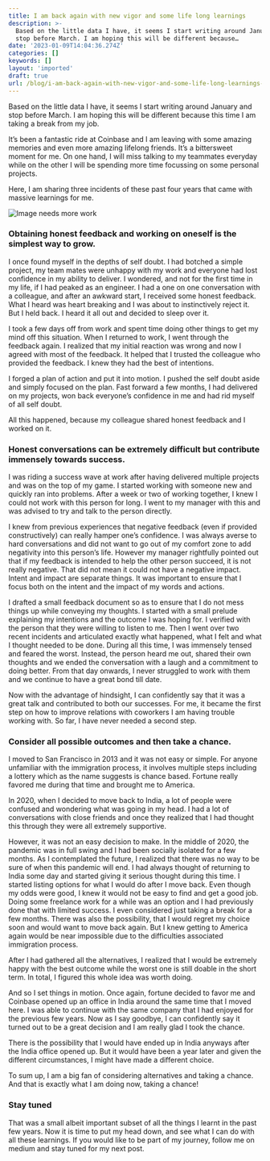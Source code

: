 ```yaml
---
title: I am back again with new vigor and some life long learnings
description: >-
  Based on the little data I have, it seems I start writing around January and
  stop before March. I am hoping this will be different because…
date: '2023-01-09T14:04:36.274Z'
categories: []
keywords: []
layout: 'imported'
draft: true
url: /blog/i-am-back-again-with-new-vigor-and-some-life-long-learnings-f24e07a5fb7d
---
```


Based on the little data I have, it seems I start writing around January and stop before March. I am hoping this will be different because this time I am taking a break from my job.

It’s been a fantastic ride at Coinbase and I am leaving with some amazing memories and even more amazing lifelong friends. It’s a bittersweet moment for me. On one hand, I will miss talking to my teammates everyday while on the other I will be spending more time focussing on some personal projects.

Here, I am sharing three incidents of these past four years that came with massive learnings for me.

![Image needs more work](0__00h1W8vudSDu1qWn.jpg)

### Obtaining honest feedback and working on oneself is the simplest way to grow.

I once found myself in the depths of self doubt. I had botched a simple project, my team mates were unhappy with my work and everyone had lost confidence in my ability to deliver. I wondered, and not for the first time in my life, if I had peaked as an engineer. I had a one on one conversation with a colleague, and after an awkward start, I received some honest feedback. What I heard was heart breaking and I was about to instinctively reject it. But I held back. I heard it all out and decided to sleep over it.

I took a few days off from work and spent time doing other things to get my mind off this situation. When I returned to work, I went through the feedback again. I realized that my initial reaction was wrong and now I agreed with most of the feedback. It helped that I trusted the colleague who provided the feedback. I knew they had the best of intentions.

I forged a plan of action and put it into motion. I pushed the self doubt aside and simply focused on the plan. Fast forward a few months, I had delivered on my projects, won back everyone’s confidence in me and had rid myself of all self doubt.

All this happened, because my colleague shared honest feedback and I worked on it.

### Honest conversations can be extremely difficult but contribute immensely towards success.

I was riding a success wave at work after having delivered multiple projects and was on the top of my game. I started working with someone new and quickly ran into problems. After a week or two of working together, I knew I could not work with this person for long. I went to my manager with this and was advised to try and talk to the person directly.

I knew from previous experiences that negative feedback (even if provided constructively) can really hamper one’s confidence. I was always averse to hard conversations and did not want to go out of my comfort zone to add negativity into this person’s life. However my manager rightfully pointed out that if my feedback is intended to help the other person succeed, it is not really negative. That did not mean it could not have a negative impact. Intent and impact are separate things. It was important to ensure that I focus both on the intent and the impact of my words and actions.

I drafted a small feedback document so as to ensure that I do not mess things up while conveying my thoughts. I started with a small prelude explaining my intentions and the outcome I was hoping for. I verified with the person that they were willing to listen to me. Then I went over two recent incidents and articulated exactly what happened, what I felt and what I thought needed to be done. During all this time, I was immensely tensed and feared the worst. Instead, the person heard me out, shared their own thoughts and we ended the conversation with a laugh and a commitment to doing better. From that day onwards, I never struggled to work with them and we continue to have a great bond till date.

Now with the advantage of hindsight, I can confidently say that it was a great talk and contributed to both our successes. For me, it became the first step on how to improve relations with coworkers I am having trouble working with. So far, I have never needed a second step.

### Consider all possible outcomes and then take a chance.

I moved to San Francisco in 2013 and it was not easy or simple. For anyone unfamiliar with the immigration process, it involves multiple steps including a lottery which as the name suggests is chance based. Fortune really favored me during that time and brought me to America.

In 2020, when I decided to move back to India, a lot of people were confused and wondering what was going in my head. I had a lot of conversations with close friends and once they realized that I had thought this through they were all extremely supportive.

However, it was not an easy decision to make. In the middle of 2020, the pandemic was in full swing and I had been socially isolated for a few months. As I contemplated the future, I realized that there was no way to be sure of when this pandemic will end. I had always thought of returning to India some day and started giving it serious thought during this time. I started listing options for what I would do after I move back. Even though my odds were good, I knew it would not be easy to find and get a good job. Doing some freelance work for a while was an option and I had previously done that with limited success. I even considered just taking a break for a few months. There was also the possibility, that I would regret my choice soon and would want to move back again. But I knew getting to America again would be near impossible due to the difficulties associated immigration process.

After I had gathered all the alternatives, I realized that I would be extremely happy with the best outcome while the worst one is still doable in the short term. In total, I figured this whole idea was worth doing.

And so I set things in motion. Once again, fortune decided to favor me and Coinbase opened up an office in India around the same time that I moved here. I was able to continue with the same company that I had enjoyed for the previous few years. Now as I say goodbye, I can confidently say it turned out to be a great decision and I am really glad I took the chance.

There is the possibility that I would have ended up in India anyways after the India office opened up. But it would have been a year later and given the different circumstances, I might have made a different choice.

To sum up, I am a big fan of considering alternatives and taking a chance. And that is exactly what I am doing now, taking a chance!

### Stay tuned

That was a small albeit important subset of all the things I learnt in the past few years. Now it is time to put my head down, and see what I can do with all these learnings. If you would like to be part of my journey, follow me on medium and stay tuned for my next post.
